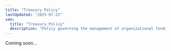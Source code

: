 ```yaml
---
title: "Treasury Policy"
lastUpdated: "2025-07-22"
seo:
  title: "Treasury Policy"
  description: "Policy governing the management of organizational funds and assets."
--- 
```


Coming soon...